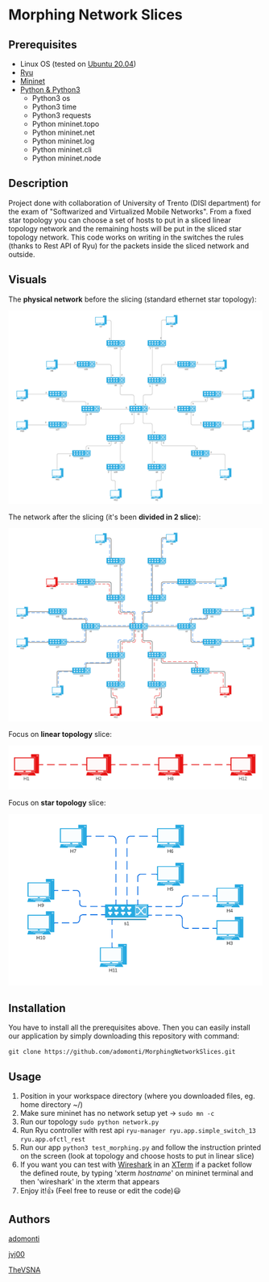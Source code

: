 # Morphing Network Slices
## Prerequisites
* Linux OS (tested on [Ubuntu 20.04](https://releases.ubuntu.com/20.04/))
* [Ryu](https://ryu-sdn.org/)
* [Mininet](http://mininet.org/)
* [Python & Python3](https://www.python.org/)
  * Python3 os
  * Python3 time
  * Python3 requests
  * Python mininet.topo
  * Python mininet.net
  * Python mininet.log
  * Python mininet.cli
  * Python mininet.node
## Description
Project done with collaboration of University of Trento (DISI department) for the exam of "Softwarized and Virtualized Mobile Networks".
From a fixed star topology you can choose a set of hosts to put in a sliced linear topology network and the remaining hosts will be put in the sliced star topology network.
This code works on writing in the switches the rules (thanks to Rest API of Ryu) for the packets inside the sliced network and outside.
## Visuals
The **physical network** before the slicing (standard ethernet star topology):

![alt text](https://github.com/adomonti/MorphingNetworkSlices/blob/main/images/topology.png)

The network after the slicing (it's been **divided in 2 slice**):

![alt text](https://github.com/adomonti/MorphingNetworkSlices/blob/main/images/topology%20sliced.png)

Focus on **linear topology** slice:

![alt text](https://github.com/adomonti/MorphingNetworkSlices/blob/main/images/linear%20topology.png)

Focus on **star topology** slice:

![alt text](https://github.com/adomonti/MorphingNetworkSlices/blob/main/images/star%20topology.png)
## Installation
You have to install all the prerequisites above. Then you can easily install our application by simply downloading this repository with command:
```
git clone https://github.com/adomonti/MorphingNetworkSlices.git
```
## Usage
1. Position in your workspace directory (where you downloaded files, eg. home directory ~/)
1. Make sure mininet has no network setup yet -> `sudo mn -c`
2. Run our topology `sudo python network.py`
3. Run Ryu controller with rest api `ryu-manager ryu.app.simple_switch_13 ryu.app.ofctl_rest`
4. Run our app `python3 test_morphing.py` and follow the instruction printed on the screen (look at topology and choose hosts to put in linear slice)
5. If you want you can test with [Wireshark](https://www.wireshark.org/) in an [XTerm](https://invisible-island.net/xterm/) if a packet follow the defined route, by typing 'xterm *hostname*' on mininet terminal and then 'wireshark' in the xterm that appears
6. Enjoy it!:+1: (Feel free to reuse or edit the code):smiley:
## Authors
[adomonti](https://github.com/adomonti)

[jvj00](https://github.com/jvj00)

[TheVSNA](https://github.com/TheVSNA)
